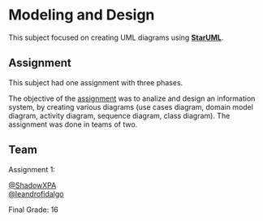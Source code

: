 # Modeling and Design

This subject focused on creating UML diagrams using [**StarUML**](https://staruml.io/).  

## Assignment

This subject had one assignment with three phases.  

The objective of the [assignment](Assignment.pdf) was to analize and design an information system, by creating various diagrams (use cases diagram, domain model diagram, activity diagram, sequence diagram, class diagram). The assignment was done in teams of two.  

## Team

Assignment 1:  

[@ShadowXPA](https://github.com/ShadowXPA)  
[@leandrofidalgo](https://github.com/leandrofidalgo)  

Final Grade: 16  
